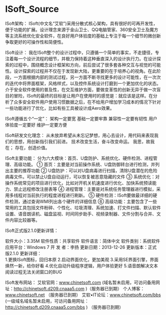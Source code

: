 ISoft_Source
============

ISoft架构：
ISoft(中文名“艾软”)采用分散式核心架构，具有很好的可再开发性，便于功能的扩展。设计理念来源于金山卫士、QQ电脑管家、360安全卫士及魔方等主流系统优化安全软件，在良好用户体验度的基础上专注于每一个细节的微创新争取更好的可操作性和简便性。

ISoft设计：
我在ISoft整个的设计过程中，只遵循一个简单的事实，不走捷径，专注着每一个设计流程的细节，并极力保持着这种垂直深入的设计执行力。在设计探索的过程中，围绕概念设计框架和方向，前后尝试了很多套各种交互与视觉的可能性。设计探索的过程并不仅在于发现新大陆，更重要的在于培养心的视角。在此阶段，一方面根据内部的测试过程，另一方面不断寻找更多的设计可能性，在一次次的迭代中将界面框架，风格样式，以及控件系统设计打磨到一个更加优化的状态。介于安全软件使用的普及性，在交互维护方面，要做变革性的创新无异于做一次盲目的冒险，ISoft的最终的目标是让用户在使用时的感觉是：就应该是这样。在分析了众多安全软件用户使用习惯数据之后，在不给用户增加学习成本的情况下针对一些功能进行了优化，比如有些工具被设计成Aero效果。

ISoft遵循五个“一定”：
架构一定要宽
基础一定要牢靠
兼容性一定要有韧性
用户体验度一定要好
维护一定要方便

ISoft研发文化理念：
从未放弃希望从未忘记梦想，用心去设计，用代码来表现我们的思想，用创新指引我们前进。
技术改变生活，奋斗改变命运。
我思，故我在；
存在，创造价值。

ISoft主要功能：
分为六大模块：首页、U盘防护、系统优化、硬件检测、进程管理、高级功能。
①	首页：主要是对当前操作系统、U盘防御转台进行检测，并列出主要的推荐功能
②	U盘防护：可以对U盘病毒进行扫描，清除U盘潜在的危险病毒文件。可以禁止U盘自动运行，可以恢复被恶意隐藏的文件
③	系统优化：对操作系统常见的项目进行优化，比如对开机关机速度进行优化、加快系统预读能力、禁止远程修改注册表等
④	进程管理：主要是对系统任务管理器进行模拟，采用多线程对当前执行的程度进程进行刷新。
⑤	硬件检测：ISoft要做最详细的硬件检测，通过查询WMI列出各个硬件的详细信息
⑥	高级功能：主要包含了一些常用的工具包括文件粉碎、个性化、垃圾清理、系统加速、打文件扫描、默认软件设置、语音朗读机、磁盘监视、时间同步助手、视频录制器、文件分割与合并、文件内容比较器等。

ISoft正式版2.1.0更新详情：
    
软件大小：3.35M
       软件性质：共享软件
       软件语言：简体中文
       软件类别：系统软件
       应用平台：Windows 7
       开 发 者：李扬
       更新日期：2013-12-26
       更新版本：正式版2.1.0
       更新详细：                        
            1.更换ISoft图标，回归本原
     2.启动界面优化，更加美观
     3.采用SE界面引擎，界面焕然一新，给你好看
     4.优化自动升级程序逻辑，用户体验更好
     5.语音朗解决文本阅读过程无法关闭窗口的BUG
     
     
ISoft发布网站：
艾软官网：www.chinetsoft.com  (域名暂未启用，可访问备用网址：http://chinetsoft.d209.cnaaa5.com )（服务器已到期）
个人博客：www.chinetsoft.net  （服务器已到期）
艾软•IT论坛：www.chinetsoft.com/bbs  (一级域名域名暂未启用，可访问备用网址：http://chinetsoft.d209.cnaaa5.com/bbs  ) （服务器已到期）


